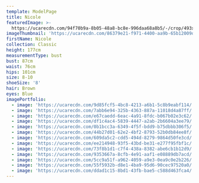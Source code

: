 ```yaml
---
template: ModelPage
title: Nicole
featuredImage: >-
  https://ucarecdn.com/94f70b9a-8b05-48a8-bc8e-996daa68a8b5/-/crop/493x258/0,0/-/preview/
imageThumbnail: 'https://ucarecdn.com/86379e21-f971-4400-aa9b-65b12009d304/'
firstName: Nicole
collection: Classic
height: 177cm
measurementType: bust
bust: 87cm
waist: 76cm
hips: 101cm
size: 8-10
shoeSize: '8'
hair: Brown
eyes: Blue
imagePortfolio:
  - image: 'https://ucarecdn.com/9d85fcf5-4bc8-4213-a6b1-5c8b9eabf114/'
  - image: 'https://ucarecdn.com/7abb6e94-325b-4363-887a-11018d4a87ff/'
  - image: 'https://ucarecdn.com/e67caedd-6eac-4a91-8fdc-b067b02e3c62/'
  - image: 'https://ucarecdn.com/df1c4ac4-5839-4447-a2ab-2b6604a3ee79/'
  - image: 'https://ucarecdn.com/0b1bcc3a-6349-4f5f-bdd9-b75dbbb306f5/'
  - image: 'https://ucarecdn.com/44b27d01-62e2-4bf2-8793-52b0db84ee8f/'
  - image: 'https://ucarecdn.com/609da5c2-cdd5-494d-8279-9864d50fe3cd/'
  - image: 'https://ucarecdn.com/ee214948-93f5-43bd-be31-e277f95fbf1c/'
  - image: 'https://ucarecdn.com/73f8b1d1-c7f4-438a-8382-abe6cb1b12d9/'
  - image: 'https://ucarecdn.com/9353667a-8cfb-4e91-aaf1-e08889db7acd/'
  - image: 'https://ucarecdn.com/5cc9a51f-a962-4059-a9e3-0ea9c0e2b226/'
  - image: 'https://ucarecdn.com/55f5932b-d8e1-4ba9-95d6-90cec97520a0/'
  - image: 'https://ucarecdn.com/ddad1c15-8bd1-43fb-bae5-c588d463fca4/'
---
```



